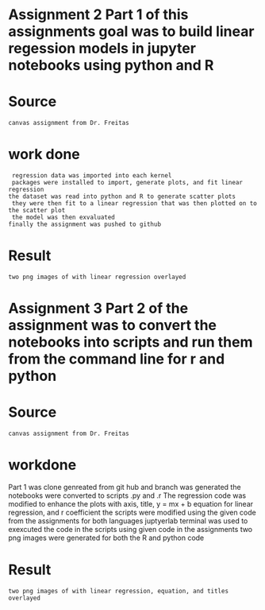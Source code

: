 # Assignment 2 Part 1 of this assignments goal was to build linear regession models in jupyter notebooks using python and R

  # Source 
    canvas assignment from Dr. Freitas 
  # work done 
     regression data was imported into each kernel
     packages were installed to import, generate plots, and fit linear regression
    the dataset was read into python and R to generate scatter plots 
     they were then fit to a linear regression that was then plotted on to the scatter plot 
     the model was then exvaluated 
    finally the assignment was pushed to github
  # Result
    two png images of with linear regression overlayed 
    
# Assignment 3 Part 2 of the assignment was to convert the notebooks into scripts and run them from the command line for r and python

 # Source
    canvas assignment from Dr. Freitas
 # workdone 
   Part 1 was clone genreated from git hub and branch was generated
   the notebooks were converted to scripts .py and .r
   The regression code was modified to enhance the plots with axis, title, y = mx + b equation for linear regression, and r coefficient 
   the scripts were modified using the given code from the assignments for both languages
  juptyerlab terminal was used to exexcuted the code in the scripts using given code in the assignments
  two png images were generated for both the R and python code
# Result 
    two png images of with linear regression, equation, and titles overlayed
  
  
